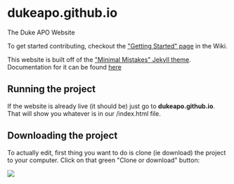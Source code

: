 # dukeapo.github.io
The Duke APO Website

To get started contributing, checkout the ["Getting Started" page](https://github.com/DukeAPO/dukeapo.github.io/wiki) in the Wiki.

This website is built off of the ["Minimal Mistakes" Jekyll theme](https://github.com/mmistakes/minimal-mistakes). Documentation for it can be found [here](https://mmistakes.github.io/minimal-mistakes/docs/quick-start-guide/)

## Running the project

If the website is already live (it should be) just go to **dukeapo.github.io**. That will show you whatever is in our /index.html file.

## Downloading the project
To actually edit, first thing you want to do is clone (ie download) the project to your computer. Click on that green "Clone or download" button:

![](http://i.imgur.com/AA78NZK.png)
